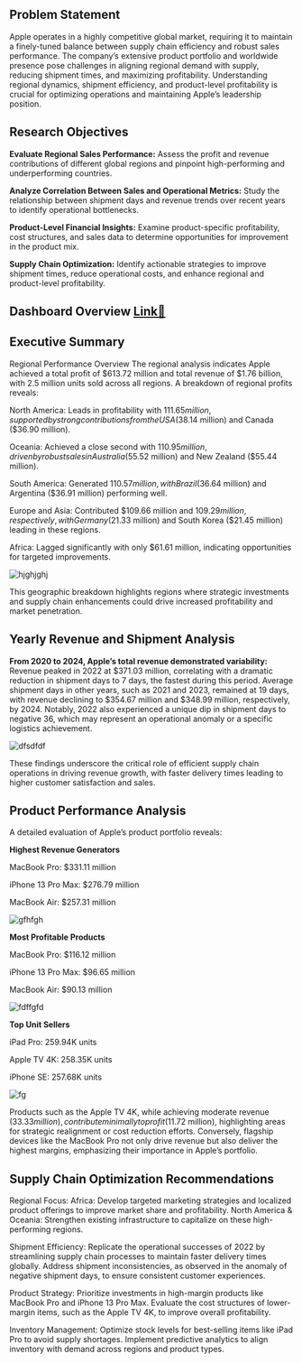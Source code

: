 ## Problem Statement

Apple operates in a highly competitive global market, requiring it to maintain a finely-tuned balance between supply chain efficiency and robust sales performance. 
The company’s extensive product portfolio and worldwide presence pose challenges in aligning regional demand with supply, reducing shipment times, and maximizing profitability. 
Understanding regional dynamics, shipment efficiency, and product-level profitability is crucial for optimizing operations and maintaining Apple’s leadership position.

## Research Objectives

**Evaluate Regional Sales Performance:** Assess the profit and revenue contributions of different global regions and pinpoint high-performing and underperforming countries.

**Analyze Correlation Between Sales and Operational Metrics:** Study the relationship between shipment days and revenue trends over recent years to identify operational bottlenecks.

**Product-Level Financial Insights:** Examine product-specific profitability, cost structures, and sales data to determine opportunities for improvement in the product mix.

**Supply Chain Optimization:** Identify actionable strategies to improve shipment times, reduce operational costs, and enhance regional and product-level profitability.


## Dashboard Overview [Link🔗]([https://public.tableau.com/app/profile/yeasin.arafat8654/viz/AppleRetailFulfillmentOperationsKPIPerformanceAnalysisandStrategicInsights/OperationalandRegionalSalesPerformanceOverview])

## Executive Summary 

Regional Performance Overview
The regional analysis indicates Apple achieved a total profit of $613.72 million and total revenue of $1.76 billion, 
with 2.5 million units sold across all regions. A breakdown of regional profits reveals:

North America: Leads in profitability with $111.65 million, supported by strong contributions from the USA ($38.14 million) and Canada ($36.90 million).

Oceania: Achieved a close second with $110.95 million, driven by robust sales in Australia ($55.52 million) and New Zealand ($55.44 million).

South America: Generated $110.57 million, with Brazil ($36.64 million) and Argentina ($36.91 million) performing well.

Europe and Asia: Contributed $109.66 million and $109.29 million, respectively, with Germany ($21.33 million) and South Korea ($21.45 million) leading in these regions.

Africa: Lagged significantly with only $61.61 million, indicating opportunities for targeted improvements.


![hjghjghj](https://github.com/user-attachments/assets/801b6aa1-fc64-4cc7-9cb7-7ea7d68383c4)


This geographic breakdown highlights regions where strategic investments and supply chain enhancements could drive increased profitability and market penetration.


## Yearly Revenue and Shipment Analysis

**From 2020 to 2024, Apple’s total revenue demonstrated variability:** Revenue peaked in 2022 at $371.03 million, correlating with a dramatic reduction in shipment days to 7 days, the fastest during this period.
Average shipment days in other years, such as 2021 and 2023, remained at 19 days, with revenue declining to $354.67 million and $348.99 million, respectively, by 2024.
Notably, 2022 also experienced a unique dip in shipment days to negative 36, which may represent an operational anomaly or a specific logistics achievement.

![dfsdfdf](https://github.com/user-attachments/assets/691f27ef-6e73-4203-8c31-11c74dc58aaa)


These findings underscore the critical role of efficient supply chain operations in driving revenue growth, with faster delivery times leading to higher customer satisfaction and sales.

## Product Performance Analysis

A detailed evaluation of Apple’s product portfolio reveals:

**Highest Revenue Generators**

MacBook Pro: $331.11 million

iPhone 13 Pro Max: $276.79 million

MacBook Air: $257.31 million

![gfhfgh](https://github.com/user-attachments/assets/1b3690bb-b15f-4e27-8be1-0379f2a5fae7)


**Most Profitable Products**

MacBook Pro: $116.12 million

iPhone 13 Pro Max: $96.65 million

MacBook Air: $90.13 million

![fdffgfd](https://github.com/user-attachments/assets/1baee0f0-d81c-4c4a-bc63-adc5c544bf00)


**Top Unit Sellers**

iPad Pro: 259.94K units

Apple TV 4K: 258.35K units

iPhone SE: 257.68K units

![fg](https://github.com/user-attachments/assets/35130ed1-6019-4335-8788-1c20dd470b86)


Products such as the Apple TV 4K, while achieving moderate revenue ($33.33 million), contribute minimally to profit ($11.72 million), 
highlighting areas for strategic realignment or cost reduction efforts. Conversely, flagship devices like the MacBook Pro not only 
drive revenue but also deliver the highest margins, emphasizing their importance in Apple’s portfolio.

## Supply Chain Optimization Recommendations

Regional Focus:
Africa: Develop targeted marketing strategies and localized product offerings to improve market share and profitability.
North America & Oceania: Strengthen existing infrastructure to capitalize on these high-performing regions.

Shipment Efficiency: Replicate the operational successes of 2022 by streamlining supply chain processes to maintain faster delivery times globally.
Address shipment inconsistencies, as observed in the anomaly of negative shipment days, to ensure consistent customer experiences.

Product Strategy:
Prioritize investments in high-margin products like MacBook Pro and iPhone 13 Pro Max.
Evaluate the cost structures of lower-margin items, such as the Apple TV 4K, to improve overall profitability.

Inventory Management:
Optimize stock levels for best-selling items like iPad Pro to avoid supply shortages.
Implement predictive analytics to align inventory with demand across regions and product types.
